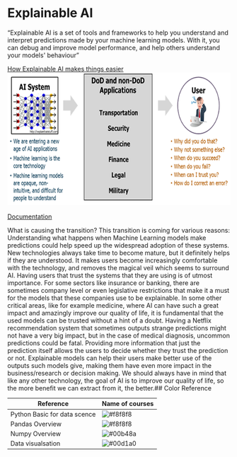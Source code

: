 

# Explainable AI
“Explainable AI is a set of tools and frameworks to help you understand and interpret predictions made by your machine learning models. With it, you can debug and improve model performance, and help others understand your models' behaviour”

<a href="Ai.png">How Explainable AI makes things easier</a>
<img src="AI.png" height="300" width="800">

[Documentation](https://linktodocumentation)


What is causing the transition?
This transition is coming for various reasons:
Understanding what happens when Machine Learning models make predictions could help speed up the widespread adoption of these systems. New technologies always take time to become mature, but it definitely helps if they are understood.
It makes users become increasingly comfortable with the technology, and removes the magical veil which seems to surround AI. Having users that trust the systems that they are using is of utmost importance.
For some sectors like insurance or banking, there are sometimes company level or even legislative restrictions that make it a must for the models that these companies use to be explainable.
In some other critical areas, like for example medicine, where AI can have such a great impact and amazingly improve our quality of life, it is fundamental that the used models can be trusted without a hint of a doubt. Having a Netflix recommendation system that sometimes outputs strange predictions might not have a very big impact, but in the case of medical diagnosis, uncommon predictions could be fatal. Providing more information that just the prediction itself allows the users to decide whether they trust the prediction or not.
Explainable models can help their users make better use of the outputs such models give, making them have even more impact in the business/research or decision making. We should always have in mind that like any other technology, the goal of AI is to improve our quality of life, so the more benefit we can extract from it, the better.## Color Reference

| Reference             | Name of courses                                                                |
| ----------------- | ------------------------------------------------------------------ |
|Python Basic for data scence|![#f8f8f8](https://via.placeholder.com/10/0a192f?text=+)  |
|Pandas Overview | ![#f8f8f8](https://via.placeholder.com/10/f8f8f8?text=+)  |
|Numpy Overview | ![#00b48a](https://via.placeholder.com/10/00b48a?text=+)  |
|Data visualsation| ![#00d1a0](https://via.placeholder.com/10/00b48a?text=+)  |

